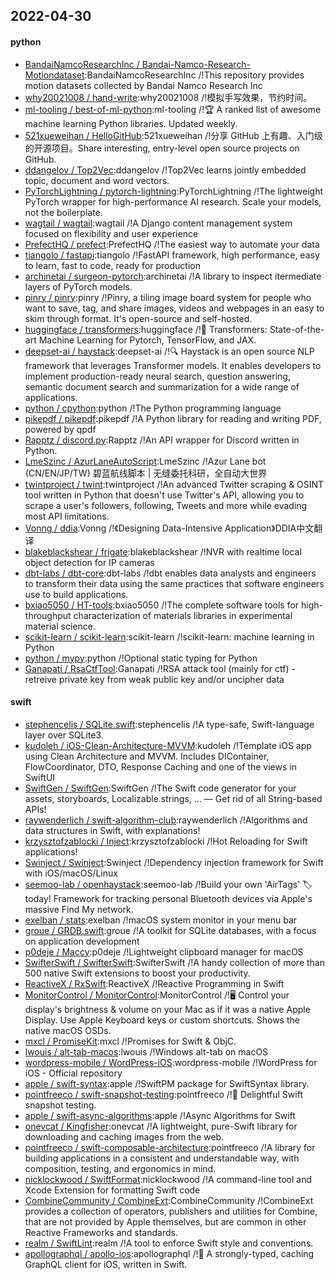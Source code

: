## 2022-04-30

#### python
* [BandaiNamcoResearchInc / Bandai-Namco-Research-Motiondataset](https://github.com/BandaiNamcoResearchInc/Bandai-Namco-Research-Motiondataset):BandaiNamcoResearchInc /!This repository provides motion datasets collected by Bandai Namco Research Inc
* [why20021008 / hand-write](https://github.com/why20021008/hand-write):why20021008 /!模拟手写效果，节约时间。
* [ml-tooling / best-of-ml-python](https://github.com/ml-tooling/best-of-ml-python):ml-tooling /!🏆
A ranked list of awesome machine learning Python libraries. Updated weekly.
* [521xueweihan / HelloGitHub](https://github.com/521xueweihan/HelloGitHub):521xueweihan /!分享 GitHub 上有趣、入门级的开源项目。Share interesting, entry-level open source projects on GitHub.
* [ddangelov / Top2Vec](https://github.com/ddangelov/Top2Vec):ddangelov /!Top2Vec learns jointly embedded topic, document and word vectors.
* [PyTorchLightning / pytorch-lightning](https://github.com/PyTorchLightning/pytorch-lightning):PyTorchLightning /!The lightweight PyTorch wrapper for high-performance AI research. Scale your models, not the boilerplate.
* [wagtail / wagtail](https://github.com/wagtail/wagtail):wagtail /!A Django content management system focused on flexibility and user experience
* [PrefectHQ / prefect](https://github.com/PrefectHQ/prefect):PrefectHQ /!The easiest way to automate your data
* [tiangolo / fastapi](https://github.com/tiangolo/fastapi):tiangolo /!FastAPI framework, high performance, easy to learn, fast to code, ready for production
* [archinetai / surgeon-pytorch](https://github.com/archinetai/surgeon-pytorch):archinetai /!A library to inspect itermediate layers of PyTorch models.
* [pinry / pinry](https://github.com/pinry/pinry):pinry /!Pinry, a tiling image board system for people who want to save, tag, and share images, videos and webpages in an easy to skim through format. It's open-source and self-hosted.
* [huggingface / transformers](https://github.com/huggingface/transformers):huggingface /!🤗
Transformers: State-of-the-art Machine Learning for Pytorch, TensorFlow, and JAX.
* [deepset-ai / haystack](https://github.com/deepset-ai/haystack):deepset-ai /!🔍
Haystack is an open source NLP framework that leverages Transformer models. It enables developers to implement production-ready neural search, question answering, semantic document search and summarization for a wide range of applications.
* [python / cpython](https://github.com/python/cpython):python /!The Python programming language
* [pikepdf / pikepdf](https://github.com/pikepdf/pikepdf):pikepdf /!A Python library for reading and writing PDF, powered by qpdf
* [Rapptz / discord.py](https://github.com/Rapptz/discord.py):Rapptz /!An API wrapper for Discord written in Python.
* [LmeSzinc / AzurLaneAutoScript](https://github.com/LmeSzinc/AzurLaneAutoScript):LmeSzinc /!Azur Lane bot (CN/EN/JP/TW) 碧蓝航线脚本 | 无缝委托科研，全自动大世界
* [twintproject / twint](https://github.com/twintproject/twint):twintproject /!An advanced Twitter scraping & OSINT tool written in Python that doesn't use Twitter's API, allowing you to scrape a user's followers, following, Tweets and more while evading most API limitations.
* [Vonng / ddia](https://github.com/Vonng/ddia):Vonng /!《Designing Data-Intensive Application》DDIA中文翻译
* [blakeblackshear / frigate](https://github.com/blakeblackshear/frigate):blakeblackshear /!NVR with realtime local object detection for IP cameras
* [dbt-labs / dbt-core](https://github.com/dbt-labs/dbt-core):dbt-labs /!dbt enables data analysts and engineers to transform their data using the same practices that software engineers use to build applications.
* [bxiao5050 / HT-tools](https://github.com/bxiao5050/HT-tools):bxiao5050 /!The complete software tools for high-throughput characterization of materials libraries in experimental material science.
* [scikit-learn / scikit-learn](https://github.com/scikit-learn/scikit-learn):scikit-learn /!scikit-learn: machine learning in Python
* [python / mypy](https://github.com/python/mypy):python /!Optional static typing for Python
* [Ganapati / RsaCtfTool](https://github.com/Ganapati/RsaCtfTool):Ganapati /!RSA attack tool (mainly for ctf) - retreive private key from weak public key and/or uncipher data

#### swift
* [stephencelis / SQLite.swift](https://github.com/stephencelis/SQLite.swift):stephencelis /!A type-safe, Swift-language layer over SQLite3.
* [kudoleh / iOS-Clean-Architecture-MVVM](https://github.com/kudoleh/iOS-Clean-Architecture-MVVM):kudoleh /!Template iOS app using Clean Architecture and MVVM. Includes DIContainer, FlowCoordinator, DTO, Response Caching and one of the views in SwiftUI
* [SwiftGen / SwiftGen](https://github.com/SwiftGen/SwiftGen):SwiftGen /!The Swift code generator for your assets, storyboards, Localizable.strings, … — Get rid of all String-based APIs!
* [raywenderlich / swift-algorithm-club](https://github.com/raywenderlich/swift-algorithm-club):raywenderlich /!Algorithms and data structures in Swift, with explanations!
* [krzysztofzablocki / Inject](https://github.com/krzysztofzablocki/Inject):krzysztofzablocki /!Hot Reloading for Swift applications!
* [Swinject / Swinject](https://github.com/Swinject/Swinject):Swinject /!Dependency injection framework for Swift with iOS/macOS/Linux
* [seemoo-lab / openhaystack](https://github.com/seemoo-lab/openhaystack):seemoo-lab /!Build your own 'AirTags'
🏷
today! Framework for tracking personal Bluetooth devices via Apple's massive Find My network.
* [exelban / stats](https://github.com/exelban/stats):exelban /!macOS system monitor in your menu bar
* [groue / GRDB.swift](https://github.com/groue/GRDB.swift):groue /!A toolkit for SQLite databases, with a focus on application development
* [p0deje / Maccy](https://github.com/p0deje/Maccy):p0deje /!Lightweight clipboard manager for macOS
* [SwifterSwift / SwifterSwift](https://github.com/SwifterSwift/SwifterSwift):SwifterSwift /!A handy collection of more than 500 native Swift extensions to boost your productivity.
* [ReactiveX / RxSwift](https://github.com/ReactiveX/RxSwift):ReactiveX /!Reactive Programming in Swift
* [MonitorControl / MonitorControl](https://github.com/MonitorControl/MonitorControl):MonitorControl /!🖥
Control your display's brightness & volume on your Mac as if it was a native Apple Display. Use Apple Keyboard keys or custom shortcuts. Shows the native macOS OSDs.
* [mxcl / PromiseKit](https://github.com/mxcl/PromiseKit):mxcl /!Promises for Swift & ObjC.
* [lwouis / alt-tab-macos](https://github.com/lwouis/alt-tab-macos):lwouis /!Windows alt-tab on macOS
* [wordpress-mobile / WordPress-iOS](https://github.com/wordpress-mobile/WordPress-iOS):wordpress-mobile /!WordPress for iOS - Official repository
* [apple / swift-syntax](https://github.com/apple/swift-syntax):apple /!SwiftPM package for SwiftSyntax library.
* [pointfreeco / swift-snapshot-testing](https://github.com/pointfreeco/swift-snapshot-testing):pointfreeco /!📸
Delightful Swift snapshot testing.
* [apple / swift-async-algorithms](https://github.com/apple/swift-async-algorithms):apple /!Async Algorithms for Swift
* [onevcat / Kingfisher](https://github.com/onevcat/Kingfisher):onevcat /!A lightweight, pure-Swift library for downloading and caching images from the web.
* [pointfreeco / swift-composable-architecture](https://github.com/pointfreeco/swift-composable-architecture):pointfreeco /!A library for building applications in a consistent and understandable way, with composition, testing, and ergonomics in mind.
* [nicklockwood / SwiftFormat](https://github.com/nicklockwood/SwiftFormat):nicklockwood /!A command-line tool and Xcode Extension for formatting Swift code
* [CombineCommunity / CombineExt](https://github.com/CombineCommunity/CombineExt):CombineCommunity /!CombineExt provides a collection of operators, publishers and utilities for Combine, that are not provided by Apple themselves, but are common in other Reactive Frameworks and standards.
* [realm / SwiftLint](https://github.com/realm/SwiftLint):realm /!A tool to enforce Swift style and conventions.
* [apollographql / apollo-ios](https://github.com/apollographql/apollo-ios):apollographql /!📱
A strongly-typed, caching GraphQL client for iOS, written in Swift.
